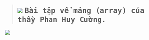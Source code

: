 > # <img src="https://img.icons8.com/ios-glyphs/60/000000/view-array.png"/> `Bài tập vể mảng (array) của thầy Phan Huy Cường.`
![](https://prepinsta.com/wp-content/uploads/2020/11/arrays-in-c.jpg)
